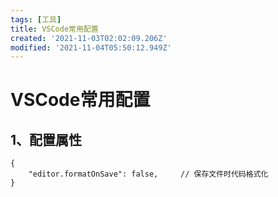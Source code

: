 ```yaml
---
tags: [工具]
title: VSCode常用配置
created: '2021-11-03T02:02:09.206Z'
modified: '2021-11-04T05:50:12.949Z'
---
```


# VSCode常用配置
## 1、配置属性
```prettyprint
{
    "editor.formatOnSave": false,     // 保存文件时代码格式化
}
```
